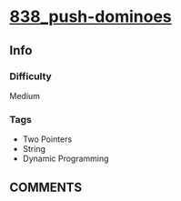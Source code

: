 # [838_push-dominoes](https://leetcode.com/problems/push-dominoes)

## Info

### Difficulty

Medium

### Tags

- Two Pointers
- String
- Dynamic Programming

## __COMMENTS__

> 
